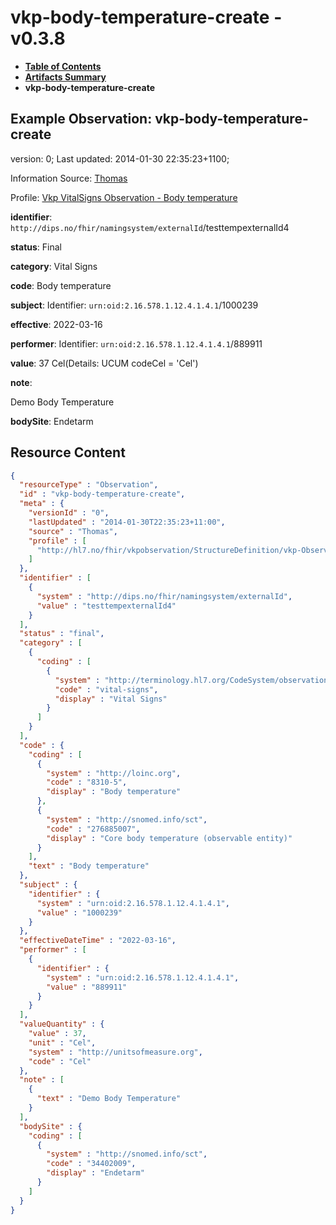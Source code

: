 # vkp-body-temperature-create - v0.3.8

* [**Table of Contents**](toc.md)
* [**Artifacts Summary**](artifacts.md)
* **vkp-body-temperature-create**

## Example Observation: vkp-body-temperature-create

version: 0; Last updated: 2014-01-30 22:35:23+1100; 

Information Source: [Thomas](https://simplifier.net/resolve?scope=hl7.fhir.no.basis@2.2.2&canonical=http://fhir.org/packages/hl7.fhir.no.basis/Thomas)

Profile: [Vkp VitalSigns Observation - Body temperature](StructureDefinition-vkp-Observation-Bodytemp.md)

**identifier**: `http://dips.no/fhir/namingsystem/externalId`/testtempexternalId4

**status**: Final

**category**: Vital Signs

**code**: Body temperature

**subject**: Identifier: `urn:oid:2.16.578.1.12.4.1.4.1`/1000239

**effective**: 2022-03-16

**performer**: Identifier: `urn:oid:2.16.578.1.12.4.1.4.1`/889911

**value**: 37 Cel(Details: UCUM codeCel = 'Cel')

**note**: 

> 

Demo Body Temperature


**bodySite**: Endetarm



## Resource Content

```json
{
  "resourceType" : "Observation",
  "id" : "vkp-body-temperature-create",
  "meta" : {
    "versionId" : "0",
    "lastUpdated" : "2014-01-30T22:35:23+11:00",
    "source" : "Thomas",
    "profile" : [
      "http://hl7.no/fhir/vkpobservation/StructureDefinition/vkp-Observation-Bodytemp"
    ]
  },
  "identifier" : [
    {
      "system" : "http://dips.no/fhir/namingsystem/externalId",
      "value" : "testtempexternalId4"
    }
  ],
  "status" : "final",
  "category" : [
    {
      "coding" : [
        {
          "system" : "http://terminology.hl7.org/CodeSystem/observation-category",
          "code" : "vital-signs",
          "display" : "Vital Signs"
        }
      ]
    }
  ],
  "code" : {
    "coding" : [
      {
        "system" : "http://loinc.org",
        "code" : "8310-5",
        "display" : "Body temperature"
      },
      {
        "system" : "http://snomed.info/sct",
        "code" : "276885007",
        "display" : "Core body temperature (observable entity)"
      }
    ],
    "text" : "Body temperature"
  },
  "subject" : {
    "identifier" : {
      "system" : "urn:oid:2.16.578.1.12.4.1.4.1",
      "value" : "1000239"
    }
  },
  "effectiveDateTime" : "2022-03-16",
  "performer" : [
    {
      "identifier" : {
        "system" : "urn:oid:2.16.578.1.12.4.1.4.1",
        "value" : "889911"
      }
    }
  ],
  "valueQuantity" : {
    "value" : 37,
    "unit" : "Cel",
    "system" : "http://unitsofmeasure.org",
    "code" : "Cel"
  },
  "note" : [
    {
      "text" : "Demo Body Temperature"
    }
  ],
  "bodySite" : {
    "coding" : [
      {
        "system" : "http://snomed.info/sct",
        "code" : "34402009",
        "display" : "Endetarm"
      }
    ]
  }
}

```
